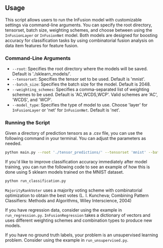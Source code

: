 ## Usage

This script allows users to run the InFusion model with customizable settings via command-line arguments. You can specify the root directory, tensorset, batch size, weighting schemes, and choose between using the `InFusionLayer` or `InFusionNet` model. Both models are designed for boosting accuracy for classification tasks by using combinatorial fusion analysis on data item features for feature fusion. 

### Command-Line Arguments

- `--root`: Specifies the root directory where the models will be saved. Default is './sklearn_models/'.
- `--tensorset`: Specifies the tensor set to be used. Default is 'mnist'.
- `--batch_size`: Specifies the batch size for the model. Default is 2048.
- `--weighting_schemes`: Specifies a comma-separated list of weighting schemes to be used. Default is 'AC,WCDS,WCP'. Valid schemes are 'AC', 'WCDS', and 'WCP'.
- `--model_type`: Specifies the type of model to use. Choose 'layer' for `InFusionLayer` or 'net' for `InFusionNet`. Default is 'net'.

### Running the Script

Given a directory of prediction tensors as a .csv file, you can use the following command in your terminal. You can adjust the parameters as needed.

```bash
python main.py --root './tensor_predictions/' --tensorset 'mnist' --batch_size 1024 --weighting_schemes 'AC,WC-CDS,WC-KDS,WCP' --model_type 'layer'
```

If you'd like to improve classification accuracy immediately after model training, you can run the following code to see an example of how this is done using 5 sklearn models trained on the MNIST dataset.

```bash
python run_classification.py
```

`MajorityRankVoter` uses a majority voting scheme with combinatorial optimization to obtain the best votes (L. I. Kuncheva; Combining Pattern Classifiers: Methods and Algorithms, Wiley
Interscience, 2004)

If you have regression data, consider using the example in `run_regression.py`. `InFusionRegression` takes a dictionary of vectors and uses different weighting schemes and combination types to produce new models.

If you have no ground truth labels, your problem is an unsupervised learning problem. Consider using the example in `run_unsupervised.py`.